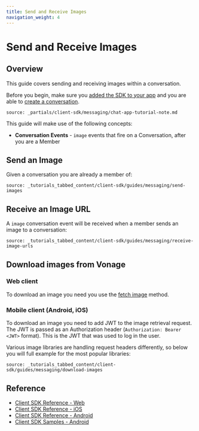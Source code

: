 ```yaml
---
title: Send and Receive Images
navigation_weight: 4
---
```


# Send and Receive Images

## Overview

This guide covers sending and receiving images within a conversation.

Before you begin, make sure you [added the SDK to your app](/client-sdk/setup/add-sdk-to-your-app) and you are able to [create a conversation](/client-sdk/in-app-messaging/guides/simple-conversation).

```partial
source: _partials/client-sdk/messaging/chat-app-tutorial-note.md
```

This guide will make use of the following concepts:

- **Conversation Events** - `image` events that fire on a Conversation, after you are a Member

## Send an Image

Given a conversation you are already a member of:

```tabbed_content
source: _tutorials_tabbed_content/client-sdk/guides/messaging/send-images
```

## Receive an Image URL

A `image` conversation event will be received when a member sends an image to a conversation:

```tabbed_content
source: _tutorials_tabbed_content/client-sdk/guides/messaging/receive-image-urls
```

## Download images from Vonage

### Web client

To download an image you need you use the [fetch image](https://developer.nexmo.com/sdk/stitch/javascript/ImageEvent.html#fetchImage__anchor) method.

### Mobile client (Android, iOS)

To download an image you need to add JWT to the image retrieval request. The JWT is passed as an Authorization header (`Authorization: Bearer <JWT>` format). This is the JWT that was used to log in the user. 

Various image libraries are handling request headers differently, so below you will full example for the most popular libraries:

```tabbed_content
source: _tutorials_tabbed_content/client-sdk/guides/messaging/download-images
```

## Reference

* [Client SDK Reference - Web](/sdk/client-sdk/javascript)
* [Client SDK Reference - iOS](/sdk/client-sdk/ios)
* [Client SDK Reference - Android](/sdk/client-sdk/android)
* [Client SDK Samples - Android](https://github.com/nexmo-community/client-sdk-android-samples)

